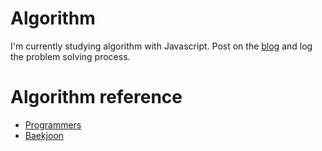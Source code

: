 # Algorithm
I'm currently studying algorithm with Javascript.
Post on the [blog](https://velog.io/@angiekimm) and log the problem solving process.


# Algorithm reference
- [Programmers](https://school.programmers.co.kr/learn/challenges)
- [Baekjoon](https://www.acmicpc.net/step)
